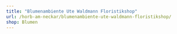 ```yaml
---
title: "Blumenambiente Ute Waldmann Floristikshop"
url: /horb-am-neckar/blumenambiente-ute-waldmann-floristikshop/
shop: Blumen
---
```

